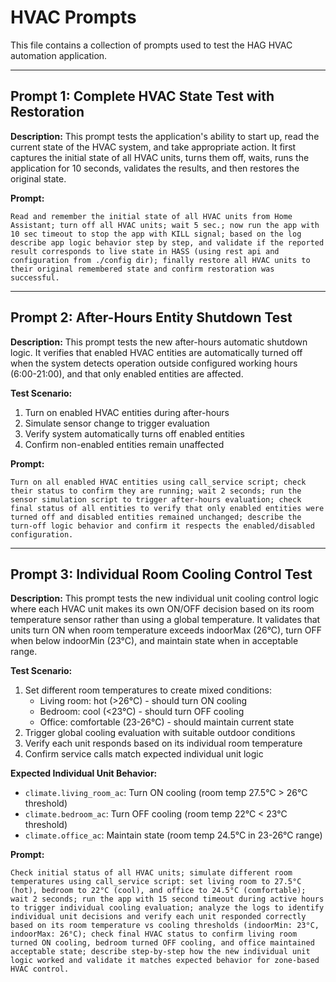 # HVAC Prompts

This file contains a collection of prompts used to test the HAG HVAC automation
application.

---

## Prompt 1: Complete HVAC State Test with Restoration

**Description:** This prompt tests the application's ability to start up, read
the current state of the HVAC system, and take appropriate action. It first
captures the initial state of all HVAC units, turns them off, waits, runs the
application for 10 seconds, validates the results, and then restores the original
state.

**Prompt:**

```
Read and remember the initial state of all HVAC units from Home Assistant; turn off all HVAC units; wait 5 sec.; now run the app with 10 sec timeout to stop the app with KILL signal; based on the log describe app logic behavior step by step, and validate if the reported result corresponds to live state in HASS (using rest api and configuration from ./config dir); finally restore all HVAC units to their original remembered state and confirm restoration was successful.
```

---

## Prompt 2: After-Hours Entity Shutdown Test

**Description:** This prompt tests the new after-hours automatic shutdown logic. It verifies that enabled HVAC entities are automatically turned off when the system detects operation outside configured working hours (6:00-21:00), and that only enabled entities are affected.

**Test Scenario:**

1. Turn on enabled HVAC entities during after-hours
2. Simulate sensor change to trigger evaluation
3. Verify system automatically turns off enabled entities
4. Confirm non-enabled entities remain unaffected

**Prompt:**

```
Turn on all enabled HVAC entities using call_service script; check their status to confirm they are running; wait 2 seconds; run the sensor simulation script to trigger after-hours evaluation; check final status of all entities to verify that only enabled entities were turned off and disabled entities remained unchanged; describe the turn-off logic behavior and confirm it respects the enabled/disabled configuration.
```

---

## Prompt 3: Individual Room Cooling Control Test

**Description:** This prompt tests the new individual unit cooling control logic where each HVAC unit makes its own ON/OFF decision based on its room temperature sensor rather than using a global temperature. It validates that units turn ON when room temperature exceeds indoorMax (26°C), turn OFF when below indoorMin (23°C), and maintain state when in acceptable range.

**Test Scenario:**

1. Set different room temperatures to create mixed conditions:
   - Living room: hot (>26°C) - should turn ON cooling
   - Bedroom: cool (<23°C) - should turn OFF cooling
   - Office: comfortable (23-26°C) - should maintain current state
2. Trigger global cooling evaluation with suitable outdoor conditions
3. Verify each unit responds based on its individual room temperature
4. Confirm service calls match expected individual unit logic

**Expected Individual Unit Behavior:**

- `climate.living_room_ac`: Turn ON cooling (room temp 27.5°C > 26°C threshold)
- `climate.bedroom_ac`: Turn OFF cooling (room temp 22°C < 23°C threshold)
- `climate.office_ac`: Maintain state (room temp 24.5°C in 23-26°C range)

**Prompt:**

```
Check initial status of all HVAC units; simulate different room temperatures using call_service script: set living room to 27.5°C (hot), bedroom to 22°C (cool), and office to 24.5°C (comfortable); wait 2 seconds; run the app with 15 second timeout during active hours to trigger individual cooling evaluation; analyze the logs to identify individual unit decisions and verify each unit responded correctly based on its room temperature vs cooling thresholds (indoorMin: 23°C, indoorMax: 26°C); check final HVAC status to confirm living room turned ON cooling, bedroom turned OFF cooling, and office maintained acceptable state; describe step-by-step how the new individual unit logic worked and validate it matches expected behavior for zone-based HVAC control.
```
